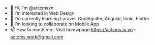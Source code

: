 - 👋 Hi, I’m @actcmsvn
- 👀 I’m interested in Web Design
- 🌱 I’m currently learning Laravel, CodeIgniter, Angular, Ionic, Flutter
- 💞️ I’m looking to collaborate on Mobile App
- 📫 How to reach me : Visit homwpage https://actcms.io.vn - actcms.work@gmail.com

<!---
actcmsvn/actcmsvn is a ✨ special ✨ repository because its `README.md` (this file) appears on your GitHub profile.
You can click the Preview link to take a look at your changes.
--->
